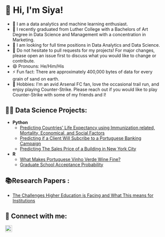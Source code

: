 <h1> 👋 Hi, I'm Siya! </h2>

- 🔭 I am a data analytics and machine learning enthusiast. 
- 🌱 I recently graduated from Luther College with a Bachelors of Art Degree in Data Science and Management with a concentration in Marketing. 
- 🤔 I am looking for full time positions in Data Analytics and Data Science. 
- 💬 Do not hesitate to pull requests for my projects! For major changes, please open an issue first to discuss what you would like to change or contribute.
- 😄 Pronouns: He/Him/His
- ⚡ Fun fact: There are approximately 400,000 bytes of data for every grain of sand on earth.
- 💞️ Hobbies: I'm an avid Arsenal FC fan, love the occasional trail run, and enjoy playing Counter-Strike. Please reach out if you would like to play Counter-Strike with some of my friends and I!

<h2>👨‍💻 Data Science Projects:</h2>

- <b> Python </b>
  - [Predicting Countries' Life Expectancy using Immunization related, Mortality, Economical, and Social Factors](https://github.com/siyamabu/Life-Expectancy)
  - [Predicting if a Client Will Subcribe to a Portuguese Banking Campaign](https://github.com/siyamabu/Portuguese-Banking-Campaign)
  - [Predicting The Sales Price of a Building in New York City](https://github.com/siyamabu/New-York-Real-Estate)
- <b> R </b>
  - [What Makes Portuguese Vinho Verde Wine Fine?](https://github.com/siyamabu/Vinho-Verde-Wine) 
  - [Graduate School Acceptance Probability](https://github.com/siyamabu/Graduate-School-Acceptance-) 
  
<h2>📚Research Papers :</h2>

- [The Challenges Higher Education is Facing and What This means for Institutions](https://github.com/siyamabu/Higher-Education) 

<h2> 🤳 Connect with me:</h2>

[<img align="left" alt="siyamabu | LinkedIn" width="22px" src="https://cdn.jsdelivr.net/npm/simple-icons@v3/icons/linkedin.svg" />][linkedin]


[linkedin]: http://www.linkedin.com/in/siyabonga-mabuza-a352bb187


<!--
**siyamabu/siyamabu** is a ✨ _special_ ✨ repository because its `README.md` (this file) appears on your GitHub profile.
-->
